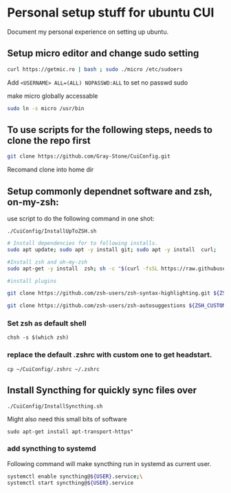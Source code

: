# Personal setup stuff for ubuntu CUI

Document my personal experience on setting up ubuntu.

## Setup micro editor and change sudo setting

```zsh
curl https://getmic.ro | bash ; sudo ./micro /etc/sudoers
```

Add `<USERNAME> ALL=(ALL) NOPASSWD:ALL` to set no passwd sudo

make micro globally accessable

```zsh
sudo ln -s micro /usr/bin
```

## To use scripts for the following steps, needs to clone the repo first 

```zsh
git clone https://github.com/Gray-Stone/CuiConfig.git
```

Recomand clone into home dir

## Setup commonly dependnet software and zsh, on-my-zsh:

use script to do the following command in one shot:

```
./CuiConfig/InstallUpToZSH.sh
```

```bash
# Install dependencies for to following installs. 
sudo apt update; sudo apt -y install git; sudo apt -y install  curl;

#Install zsh and oh-my-zsh
sudo apt-get -y install  zsh; sh -c "$(curl -fsSL https://raw.githubusercontent.com/ohmyzsh/ohmyzsh/master/tools/install.sh)" "" --unattended;

#install plugins

git clone https://github.com/zsh-users/zsh-syntax-highlighting.git ${ZSH_CUSTOM:-~/.oh-my-zsh/custom}/plugins/zsh-syntax-highlighting

git clone https://github.com/zsh-users/zsh-autosuggestions ${ZSH_CUSTOM:-~/.oh-my-zsh/custom}/plugins/zsh-autosuggestions

```

### Set zsh as default shell 

`chsh -s $(which zsh)`

### replace the default .zshrc with custom one to get headstart. 

`cp ~/CuiConfig/.zshrc ~/.zshrc`

## Install Syncthing for quickly sync files over

`./CuiConfig/InstallSyncthing.sh`

Might also need this small bits of software

`sudo apt-get install apt-transport-https"`

### add syncthing to systemd

Following command will make syncthing run in systemd as current user.
```bash
systemctl enable syncthing@${USER}.service;\
systemctl start syncthing@${USER}.service
```
